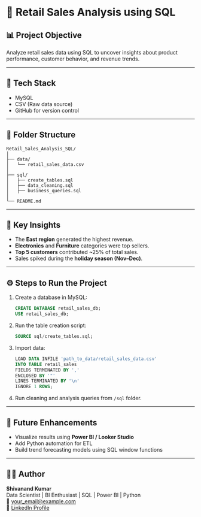# 🧮 Retail Sales Analysis using SQL

## 📊 Project Objective
Analyze retail sales data using SQL to uncover insights about product performance, customer behavior, and revenue trends.

---

## 🧰 Tech Stack
- MySQL
- CSV (Raw data source)
- GitHub for version control

---

## 📁 Folder Structure
```
Retail_Sales_Analysis_SQL/
│
├── data/
│   └── retail_sales_data.csv
│
├── sql/
│   ├── create_tables.sql
│   ├── data_cleaning.sql
│   ├── business_queries.sql
│
└── README.md
```

---

## 🧩 Key Insights
- The **East region** generated the highest revenue.
- **Electronics** and **Furniture** categories were top sellers.
- **Top 5 customers** contributed ~25% of total sales.
- Sales spiked during the **holiday season (Nov–Dec)**.

---

## ⚙️ Steps to Run the Project
1. Create a database in MySQL:
   ```sql
   CREATE DATABASE retail_sales_db;
   USE retail_sales_db;
   ```

2. Run the table creation script:
   ```sql
   SOURCE sql/create_tables.sql;
   ```

3. Import data:
   ```sql
   LOAD DATA INFILE 'path_to_data/retail_sales_data.csv'
   INTO TABLE retail_sales
   FIELDS TERMINATED BY ','
   ENCLOSED BY '"'
   LINES TERMINATED BY '\n'
   IGNORE 1 ROWS;
   ```

4. Run cleaning and analysis queries from `/sql` folder.

---

## 🚀 Future Enhancements
- Visualize results using **Power BI / Looker Studio**
- Add Python automation for ETL
- Build trend forecasting models using SQL window functions

---

## 👨‍💻 Author
**Shivanand Kumar**  
Data Scientist | BI Enthusiast | SQL | Power BI | Python  
📧 [your_email@example.com](mailto:your_email@example.com)  
🔗 [LinkedIn Profile](https://linkedin.com/in/your-profile)
